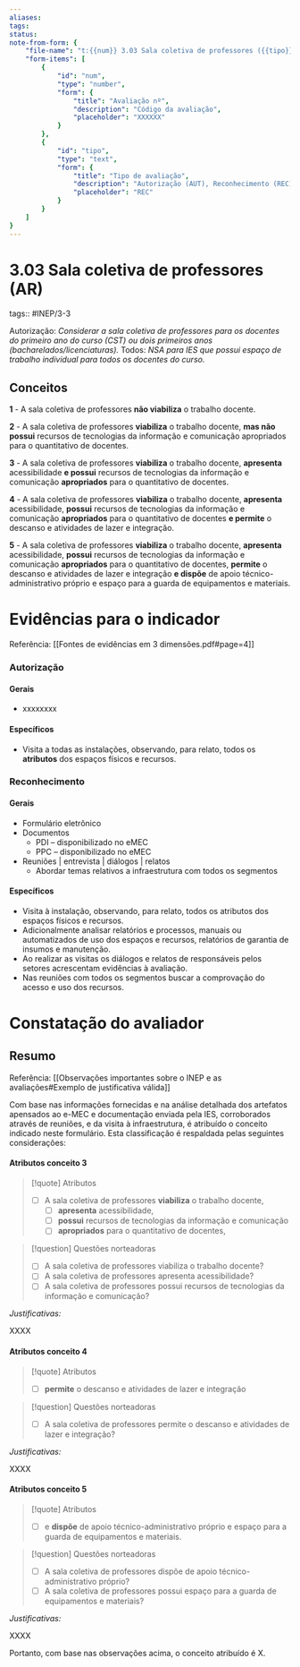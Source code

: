 ```yaml
---
aliases: 
tags: 
status:
note-from-form: {
	"file-name": "t:{{num}} 3.03 Sala coletiva de professores ({{tipo}})",
	"form-items": [
		{
			"id": "num",
			"type": "number",
			"form": {
				"title": "Avaliação nº",
				"description": "Código da avaliação",
				"placeholder": "XXXXXX"
			}
		},
		{
			"id": "tipo",
			"type": "text",
			"form": {
				"title": "Tipo de avaliação",
				"description": "Autorização (AUT), Reconhecimento (REC) ou Renovação para Reconhecimento (RRC)?",
				"placeholder": "REC"			
			}
		}
	]
}
---
```

# 3.03 Sala coletiva de professores (AR)

tags:: #INEP/3-3

Autorização: _Considerar a sala coletiva de professores para os docentes do primeiro ano do curso (CST) ou dois primeiros anos (bacharelados/licenciaturas)._
Todos: _NSA para IES que possui espaço de trabalho individual para todos os docentes do curso._

## Conceitos

**1** - A sala coletiva de professores **não viabiliza** o trabalho docente.

**2** - A sala coletiva de professores **viabiliza** o trabalho docente, **mas não possui** recursos de tecnologias da informação e comunicação apropriados para o quantitativo de docentes.

**3** - A sala coletiva de professores **viabiliza** o trabalho docente, **apresenta** acessibilidade **e possui** recursos de tecnologias da informação e comunicação **apropriados** para o quantitativo de docentes.

**4** - A sala coletiva de professores **viabiliza** o trabalho docente, **apresenta** acessibilidade, **possui** recursos de tecnologias da informação e comunicação **apropriados** para o quantitativo de docentes **e permite** o descanso e atividades de lazer e integração.

**5** - A sala coletiva de professores **viabiliza** o trabalho docente, **apresenta** acessibilidade, **possui** recursos de tecnologias da informação e comunicação **apropriados** para o quantitativo de docentes, **permite** o descanso e atividades de lazer e integração **e dispõe** de apoio técnico- administrativo próprio e espaço para a guarda de equipamentos e materiais.

# Evidências para o indicador

Referência: [[Fontes de evidências em 3 dimensões.pdf#page=4]]

### Autorização

#### Gerais

- xxxxxxxx

#### Específicos

- Visita a todas as instalações, observando, para relato, todos os **atributos** dos espaços físicos e recursos.

### Reconhecimento

#### Gerais

- Formulário eletrônico
- Documentos
  - PDI – disponibilizado no eMEC
  - PPC – disponibilizado no eMEC
- Reuniões | entrevista | diálogos | relatos
  - Abordar temas relativos a infraestrutura com todos os segmentos

#### Específicos

- Visita à instalação, observando, para relato, todos os atributos dos espaços físicos e recursos.
- Adicionalmente analisar relatórios e processos, manuais ou automatizados de uso dos espaços e recursos, relatórios de garantia de insumos e manutenção.
- Ao realizar as visitas os diálogos e relatos de responsáveis pelos setores acrescentam evidências à avaliação.
- Nas reuniões com todos os segmentos buscar a comprovação do acesso e uso dos recursos.


# Constatação do avaliador

## Resumo

Referência: [[Observações importantes sobre o INEP e as avaliações#Exemplo de justificativa válida]]

Com base nas informações fornecidas e na análise detalhada dos artefatos apensados ao e-MEC e documentação enviada pela IES, corroborados através de reuniões, e da visita à infraestrutura, é atribuído o conceito indicado neste formulário. Esta classificação é respaldada pelas seguintes considerações:

#### Atributos conceito 3

> [!quote] Atributos
> - [ ] A sala coletiva de professores **viabiliza** o trabalho docente,
> 	- [ ] **apresenta** acessibilidade,
> 	- [ ] **possui** recursos de tecnologias da informação e comunicação
> 	- [ ] **apropriados** para o quantitativo de docentes,

> [!question] Questões norteadoras
> - [ ] A sala coletiva de professores viabiliza o trabalho docente?
> - [ ] A sala coletiva de professores apresenta acessibilidade?
> - [ ] A sala coletiva de professores possui recursos de tecnologias da informação e comunicação?

*Justificativas:*

XXXX

#### Atributos conceito 4

> [!quote] Atributos
> - [ ] **permite** o descanso e atividades de lazer e integração

> [!question] Questões norteadoras
> - [ ] A sala coletiva de professores permite o descanso e atividades de lazer e integração?

*Justificativas:*

XXXX

#### Atributos conceito 5

> [!quote] Atributos
> - [ ] e **dispõe** de apoio técnico-administrativo próprio e espaço para a guarda de equipamentos e materiais.

> [!question] Questões norteadoras
> - [ ] A sala coletiva de professores dispõe de apoio técnico-administrativo próprio?
> - [ ] A sala coletiva de professores possui espaço para a guarda de equipamentos e materiais?

*Justificativas:*

XXXX

Portanto, com base nas observações acima, o conceito atribuído é X.
